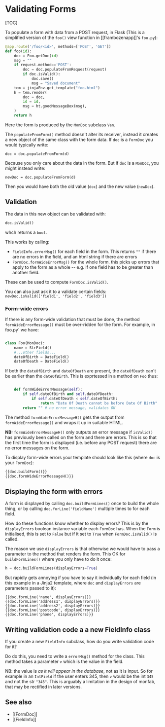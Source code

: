 # Validating Forms

[TOC]

To populate a form with data from a POST request, in Flask (This is a simplified version of the `foo()` view function in [[frambozenapp]]'s `foo.py`):

```py  
@app.route('/foo/<id>', methods=['POST', 'GET'])
def foo(id):
    doc = Foo.getDoc(id)
    msg = ""     
    if request.method=='POST':
        doc = doc.populateFromRequest(request)
        if doc.isValid():
            doc.save()
            msg = "Saved document"     
    tem = jinjaEnv.get_template("foo.html")
    h = tem.render(
        doc = doc,
        id = id,
        msg = ht.goodMessageBox(msg),
    )
    return h
```

Here the form is produced by the `MonDoc` subclass `Van`.

The `populateFromForm()` method doesn't alter its receiver, instead it creates a new object of the same class with the form data. If `doc` is a `FormDoc` you
would typically write:

    doc = doc.populateFromForm(d)

Because you only care about the data in the form. But if `doc` is a `MonDoc`, you might instead write:

    newDoc = doc.populateFromForm(d)

Then you would have both the old value (`doc`) and the new value (`newDoc`).

## Validation

The data in this new object can be validated with:
```py
doc.isValid()
```

whch returns a `bool`.

This works by calling:

* `FieldInfo.errorMsg()` for each field in the form. This returns `""` if there are no errors in the field, and an html string if there are errors
* `FormDoc.formWideErrorMsg()` for the whole form. this picks up errors that apply to the form as a whole -- e.g. if one field has to be greater than another field.

These can be used to compute `FormDoc.isValid()`.

You can also just ask it to a validate certain fields: `newDoc.isValid(['field1', 'field2', 'field3'])`

### Form-wide errors

If there is any form-wide validation that must be done, the method `formWideErrorMessage()` must be over-ridden for the form. For example, in foo.py` we have:
```py

class Foo(MonDoc):
    name = StrField()
    #...other fields...
    dateOfBirth = DateField()
    dateOfDeath = DateField()
```

If both the `dateOfBirth` and `dateOfDeath` are present, the `dateOfDeath` can't be earlier than the `dateOfBirth`. This is exprtessed in a method on `Foo` thus:
```py

    def formWideErrorMessage(self):
        if self.dateOfBirth and self.dateOfDeath:
            if self.dateOfDeath < self.dateOfBirth:
                return "Date Of Death cannot be before Date Of Birth"       
        return "" # no error message, validates OK
```



The method `formWideErrorMessageH()` gets the output from `formWideErrorMessage()` and wraps it up in suitable HTML.

**NB:** `formWideErrorMessageH()` only outputs an error message if `isValid()` has previously been called on the form and there are errors. This is so that the first time the form is displayed (i.e. before any POST request) there are no error messages on the form.

To display form-wide errors your template should look like this (where `doc` is your `FormDoc`):
```html
{{doc.buildForm()}}
{{doc.formWideErrorMessageH()}}
```

## Displaying the form with errors

A form is displayed by calling `doc.buildFormLines()` once to build the whole thing, or by calling `doc.forLine('fieldName')` multiple times to
for each field.

How do these functions know whether to display errors? This is by the `displayErrors` boolean instance variable each `FormDoc` has. When
the `Form` is initialised, this is set to `False` but if it set to `True` when `FormDoc.isValid()` is called.

The reason we use `displayErrors` is that otherwise we would have to pass a parameter to the method that renders the form. This OK for `buildFormLines()`
where you only have to do it once:
```py
h = doc.buildFormLines(displayErrors=True)
```

But rapidly gets annoying if you have to say it individually for each field (in this example in a Jinja2 template, where `doc` and `displayErrors` are parameters passed to it):
```
{{doc.formLine('name', displayErrors)}}
{{doc.formLine('address1', displayErrors)}}
{{doc.formLine('address2', displayErrors)}}
{{doc.formLine('postcode', displayErrors)}}
{{doc.formLine('phone', displayErrors)}}
```

## Writing validation code a a new FieldInfo class

If you create a new `FieldInfo` subclass, how do you write validation code for it?

Do do this, you need to write a `errorMsg()` method for the class. This method takes a parameter `v` which is the value in the field.

NB: the value is *as it will appear in the database*, not as it is input. So for example in an `IntField` if the user enters 345, then `v` would be the int `345` and not the str `"345"`. This is arguably a limitation in the design of monfab, that may be rectified in later versions.


## See also

* [[FormDoc]]
* [[FieldInfo]]
